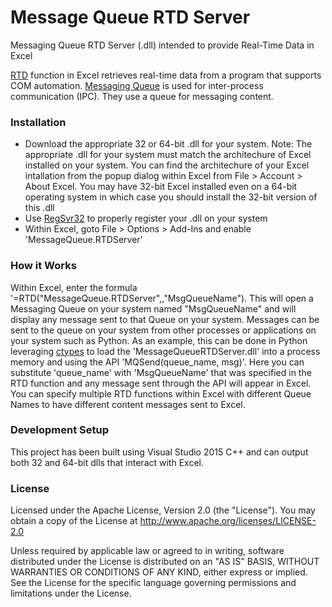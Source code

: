# Message Queue RTD Server
Messaging Queue RTD Server (.dll) intended to provide Real-Time Data in Excel

[RTD] function in Excel retrieves real-time data from a program that supports COM automation.
[Messaging Queue] is used for inter-process communication (IPC). They use a queue for messaging content.


### Installation
- Download the appropriate 32 or 64-bit .dll for your system.  Note:  The appropriate .dll for your system must match the architechure of Excel installed on your system.  You can find the architechure of your Excel intallation from the popup dialog within Excel from File > Account  > About Excel.  You may have 32-bit Excel installed even on a 64-bit operating system in which case you should install the 32-bit version of this .dll
- Use [RegSvr32] to properly register your .dll on your system
- Within Excel, goto File > Options > Add-Ins and enable 'MessageQueue.RTDServer'


### How it Works
Within Excel, enter the formula '=RTD("MessageQueue.RTDServer",,"MsgQueueName").  This will open a Messaging Queue on your system named "MsgQueueName" and will display any message sent to that Queue on your system.  Messages can be sent to the queue on your system from other processes or applications on your system such as Python.  As an example, this can be done in Python leveraging [ctypes] to load the 'MessageQueueRTDServer.dll' into a process memory and using the API 'MQSend(queue_name, msg)'.  Here you can substitute 'queue_name' with 'MsgQueueName' that was specified in the RTD function and any message sent through the API will appear in Excel. You can specify multiple RTD functions within Excel with different Queue Names to have different content messages sent to Excel. 


### Development Setup
This project has been built using Visual Studio 2015 C++ and can output both 32 and 64-bit dlls that interact with Excel.


### License
Licensed under the Apache License, Version 2.0 (the "License"). You may obtain a copy of the License at
  http://www.apache.org/licenses/LICENSE-2.0

Unless required by applicable law or agreed to in writing, software distributed under the License is distributed on an "AS IS" BASIS, WITHOUT WARRANTIES OR CONDITIONS OF ANY KIND, either express or implied.  See the License for the specific language governing permissions and limitations under the License.


[//]: # (These are reference links used in the body of this note and get stripped out when the markdown processor does its job. There is no need to format nicely because it shouldn't be seen. Thanks SO - http://stackoverflow.com/questions/4823468/store-comments-in-markdown-syntax)

   [RTD]: <https://support.office.com/en-us/article/RTD-function-e0cc001a-56f0-470a-9b19-9455dc0eb593>
   [Messaging Queue]: <https://en.wikipedia.org/wiki/Message_queue>
   [RegSvr32]: <https://support.microsoft.com/en-us/kb/249873>
   [ctypes]: <https://docs.python.org/2/library/ctypes.html>
